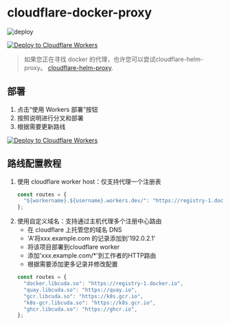 # cloudflare-docker-proxy

![deploy](https://github.com/ciiiii/cloudflare-docker-proxy/actions/workflows/deploy.yaml/badge.svg)

[![Deploy to Cloudflare Workers](https://deploy.workers.cloudflare.com/button)](https://deploy.workers.cloudflare.com/?url=https://github.com/ciiiii/cloudflare-docker-proxy)

> 如果您正在寻找 docker 的代理，也许您可​​以尝试cloudflare-helm-proxy。 [cloudflare-helm-proxy](https://github.com/ciiiii/cloudflare-helm-proxy).

## 部署

1. 点击“使用 Workers 部署”按钮
2. 按照说明进行分叉和部署
3. 根据需要更新路线

[![Deploy to Cloudflare Workers](https://deploy.workers.cloudflare.com/button)](https://deploy.workers.cloudflare.com/?url=https://github.com/ciiiii/cloudflare-docker-proxy)

## 路线配置教程

1. 使用 cloudflare worker host：仅支持代理一个注册表
   ```javascript
   const routes = {
     "${workername}.${username}.workers.dev/": "https://registry-1.docker.io",
   };
   ```
2. 使用自定义域名：支持通过主机代理多个注册中心路由
   - 在 cloudflare 上托管您的域名 DNS
   - 'A'将xxx.example.com 的记录添加到'192.0.2.1'
   - 将该项目部署到cloudflare worker
   - 添加'xxx.example.com/*'到工作者的HTTP路由
   - 根据需要添加更多记录并修改配置
   ```javascript
   const routes = {
     "docker.libcuda.so": "https://registry-1.docker.io",
     "quay.libcuda.so": "https://quay.io",
     "gcr.libcuda.so": "https://k8s.gcr.io",
     "k8s-gcr.libcuda.so": "https://k8s.gcr.io",
     "ghcr.libcuda.so": "https://ghcr.io",
   };
   ```

